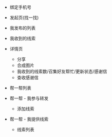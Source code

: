 * 绑定手机号
* 发起页(找一找)

* 我发布的列表
* 我收到的线索

* 详情页
    * 分享
    * 合成图片
    * 我收到的线索数/召集好友帮忙/更新状态/感谢信
    * 查收感谢信
    
* 帮一帮列表
* 帮一帮 - 我参与转发
    * 添加线索
* 帮一帮 - 我提供线索
    * 线索列表